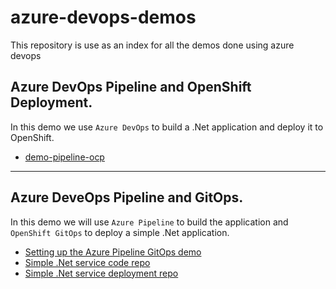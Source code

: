 # azure-devops-demos
This repository is use as an index for all the demos done using azure devops

## Azure DevOps Pipeline and OpenShift Deployment.

In this demo we use `Azure DevOps` to build a .Net application and deploy it to OpenShift.

* [demo-pipeline-ocp](https://dev.azure.com/redhat-demo/demo-pipeline-ocp)
___

## Azure DeveOps Pipeline and GitOps.

In this demo we will use `Azure Pipeline` to build the application and `OpenShift GitOps` to deploy a simple .Net application.

* [Setting up the Azure Pipeline GitOps demo](https://github.com/froberge/azuredevops-pipeline-gitops)
* [Simple .Net service code repo](https://dev.azure.com/redhat-demo/simple-dotnet-service)
* [Simple .Net service deployment repo](https://dev.azure.com/redhat-demo/simple-dotnet-service-deploy)
